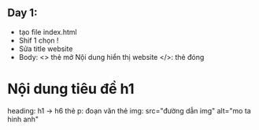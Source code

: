 ## Day 1:
- tạo file index.html
- Shif 1 chọn !
- Sửa title website
- Body: 
<> thẻ mở
Nội dung hiển thị website
</>: thẻ đóng 
<h1>Nội dung tiêu đề h1</h1>
heading: h1 -> h6
thẻ p: đoạn văn
thẻ img: src="đường dẫn img" alt="mo ta hinh anh"
